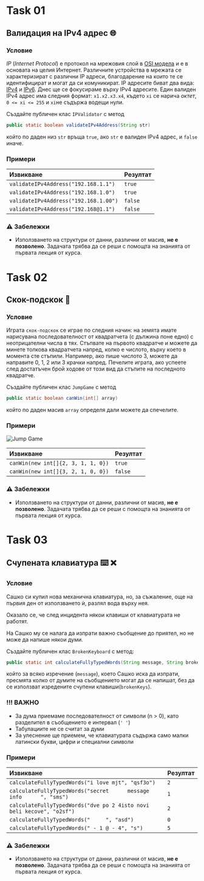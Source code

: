 # Task 01
## Валидация на IPv4 адрес 🌐

### Условие

*IP* (*Internet Protocol*) е протокол на мрежовия слой в [OSI модела](https://en.wikipedia.org/wiki/OSI_model) и е в основата на целия Интернет. Различните устройства в мрежата се характеризират с различни IP адреси, благодарение на които те се идентифицират и могат да си комуникират. IP адресите биват два вида: [IPv4](https://en.wikipedia.org/wiki/Internet_Protocol_version_4) и [IPv6](https://en.wikipedia.org/wiki/IPv6). Днес ще се фокусираме върху IPv4 адресите. Един валиден IPv4 адрес има следния формат: `x1.x2.x3.x4`, където `xi` се нарича *октет*, `0 <= xi <= 255` и `xi`не съдържа водещи нули.

Създайте публичен клас `IPValidator` с метод

```java
public static boolean validateIPv4Address(String str)
```

който по даден низ `str` връща `true`, ако `str` e валиден IPv4 адрес, и `false` иначе. 

### Примери

| Извикване                             | Резултат |
| :------------------------------------ | :------- |
| `validateIPv4Address("192.168.1.1")`  | `true`   |
| `validateIPv4Address("192.168.1.0")`  | `true`   |
| `validateIPv4Address("192.168.1.00")` | `false`  |
| `validateIPv4Address("192.168@1.1")`  | `false`  |

### :warning: Забележки

- Използването на структури от данни, различни от масив, **не е позволено**. Задачата трябва да се реши с помощта на знанията от първата лекция от курса.

# Task 02

## Скок-подскок :runner:

### Условие

Играта `скок-подскок` се играе по следния начин: на земята имате нарисуванa последователност от квадратчета (с дължина поне едно) с неотрицателни числа в тях. Стъпвате на първото квадратче и можете да минете толкова квадратчета напред, колко е числото, върху което в момента сте стъпили. Например, ако пише числото 3, можете да направите 0, 1, 2 или 3 крачки напред. Печелите играта, ако успеете след достатъчен брой ходове от този вид да стъпите на последното квадратче.

Създайте публичен клас `JumpGame` с метод

```java
public static boolean canWin(int[] array)
```

който по даден масив `array` определя дали можете да спечелите.

### Примери

<img src="https://github.com/fmi/java-course/blob/master/01-intro-to-java/lecture/images/lab01-jump-game.jpg" alt="Jump Game">

| Извикване                          | Резултат |
| :--------------------------------- | :------- |
| `canWin(new int[]{2, 3, 1, 1, 0})` | `true`   |
| `canWin(new int[]{3, 2, 1, 0, 0})` | `false`  |

### :warning: Забележки

- Използването на структури от данни, различни от масив, **не е позволено**. Задачата трябва да се реши с помощта на знанията от първата лекция от курса.

# Task 03

## Счупената клавиатура ⌨️ ❌

### Условие

Сашко си купил нова механична клавиатура, но, за съжаление, още на първия ден от използването ѝ, разлял вода върху нея.

Оказало се, че след инцидента някои клавиши от клавиатурата не работят. 

На Сашко му се налага да изпрати важно съобщение до приятел, но не може да напише някои думи.

Създайте публичен клас `BrokenKeyboard` с метод:

```java
public static int calculateFullyTypedWords(String message, String brokenKeys);
```

който за всяко изречение (```message```), което Сашко иска да изпрати, пресмята колко от думите на съобщението могат да се напишат, без да се използват изредените счупени клавиши(```brokenKeys```).

### !!! ВАЖНО
- За дума приемаме последователност от символи (n > 0), като разделител в съобщението е интервал (`' '`) 
- Табулациите не се считат за думи
- За улеснение ще приемем, че клавиатурата съдържа само малки латински букви, цифри и специални символи

### Примери

| Извикване                                                             | Резултат |
| :-------------------------------------------------------------------- | :------- |
| `calculateFullyTypedWords("i love mjt", "qsf3o")`                     | `2`      |
| `calculateFullyTypedWords("secret      message info      ", "sms")`   | `1`      |
| `calculateFullyTypedWords("dve po 2 4isto novi beli kecove", "o2sf")` | `2`      |
| `calculateFullyTypedWords("     ", "asd")`                            | `0`      |
| `calculateFullyTypedWords(" - 1 @ - 4", "s")`                         | `5`      |

### :warning: Забележки

- Използването на структури от данни, различни от масив, **не е позволено**. Задачата трябва да се реши с помощта на знанията от първата лекция от курса.
